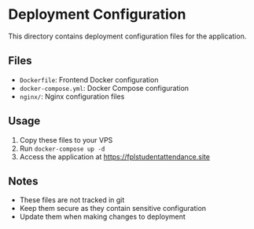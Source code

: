 # Deployment Configuration

This directory contains deployment configuration files for the application.

## Files
- `Dockerfile`: Frontend Docker configuration
- `docker-compose.yml`: Docker Compose configuration
- `nginx/`: Nginx configuration files

## Usage
1. Copy these files to your VPS
2. Run `docker-compose up -d`
3. Access the application at https://fplstudentattendance.site

## Notes
- These files are not tracked in git
- Keep them secure as they contain sensitive configuration
- Update them when making changes to deployment 